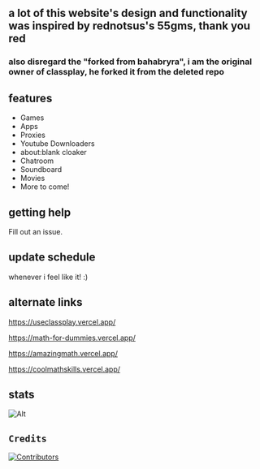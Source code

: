 ## a lot of this website's design and functionality was inspired by rednotsus's 55gms, thank you red
### also disregard the "forked from bahabryra", i am the original owner of classplay, he forked it from the deleted repo


## features
- Games
- Apps
- Proxies
- Youtube Downloaders
- about:blank cloaker
- Chatroom
- Soundboard
- Movies
- More to come!

## getting help
Fill out an issue.

## update schedule
whenever i feel like it! :)

## alternate links

https://useclassplay.vercel.app/

https://math-for-dummies.vercel.app/

https://amazingmath.vercel.app/

https://coolmathskills.vercel.app/

## stats

![Alt](https://repobeats.axiom.co/api/embed/83e2b6b982b07c01e1b89c22d68fc9ab0f03d6e2.svg "Repobeats analytics image")


## `Credits`

[![Contributors](https://contrib.rocks/image?repo=useclassplay/useclassplay.github.io)](https://github.com/useclassplay/useclassplay.github.io/graphs/contributors)
